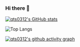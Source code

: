 ### Hi there 👋

[![qts0312's GitHub stats](https://github-readme-stats-ten-eta-52.vercel.app/api?username=qts0312&show_icons=true&)](https://github.com/anuraghazra/github-readme-stats)

![Top Langs](https://github-readme-stats-ten-eta-52.vercel.app/api/top-langs/?username=qts0312&layout=compact&exclude_repo=Pintos,MoEServe)

[![qts0312's github activity graph](https://github-readme-activity-graph.vercel.app/graph?username=qts0312&theme=high-contrast)](https://github.com/ashutosh00710/github-readme-activity-graph)

<!--
**qts0312** is a ✨ _special_ ✨ repository because its `README.md` (this file) appears on your GitHub profile.

Here are some ideas to get you started:

- 🔭 I’m currently working on ...
- 🌱 I’m currently learning ...
- 👯 I’m looking to collaborate on ...
- 🤔 I’m looking for help with ...
- 💬 Ask me about ...
- 📫 How to reach me: ...
- 😄 Pronouns: ...
- ⚡ Fun fact: ...
-->
